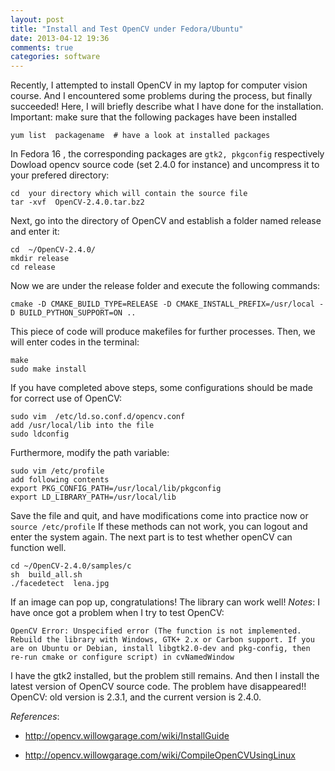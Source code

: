 ```yaml
---
layout: post
title: "Install and Test OpenCV under Fedora/Ubuntu"
date: 2013-04-12 19:36
comments: true
categories: software
---
```


Recently, I attempted to install OpenCV in my laptop for  computer vision course. And I encountered some  problems during the process, but  finally  succeeded!
Here, I will briefly describe what I have done for the installation.
Important: make sure that the following packages have been installed

```
yum list  packagename  # have a look at installed packages
```
<!--more-->
In Fedora 16 ,  the corresponding packages are `gtk2, pkgconfig` respectively
Dowload opencv source code (set 2.4.0 for instance) and uncompress it to your prefered directory:

```
cd  your directory which will contain the source file
tar -xvf  OpenCV-2.4.0.tar.bz2
```
Next, go into the directory of OpenCV and establish a folder named release and enter it:

```
cd  ~/OpenCV-2.4.0/
mkdir release
cd release
```
Now we are under the release folder and execute the following commands:

```
cmake -D CMAKE_BUILD_TYPE=RELEASE -D CMAKE_INSTALL_PREFIX=/usr/local -D BUILD_PYTHON_SUPPORT=ON ..
```
This piece of code will produce makefiles for further processes. Then, we will enter codes in the terminal:

```
make
sudo make install
```
If you have completed above steps,  some configurations should be made for correct use of OpenCV:

```
sudo vim  /etc/ld.so.conf.d/opencv.conf
add /usr/local/lib into the file
sudo ldconfig
```
Furthermore, modify the path variable:

```
sudo vim /etc/profile
add following contents
export PKG_CONFIG_PATH=/usr/local/lib/pkgconfig
export LD_LIBRARY_PATH=/usr/local/lib
```

Save the file and quit, and have modifications come into practice now
or   ` source /etc/profile `
If these methods can not work,  you can logout and enter the system again.
The next part is to test whether openCV can function well.

```
cd ~/OpenCV-2.4.0/samples/c
sh  build_all.sh
./facedetect  lena.jpg
```
If an image can pop up,  congratulations!  The library can work well!
_Notes_:
I have once got a problem when I try to test OpenCV:

`OpenCV Error: Unspecified error (The function is not implemented. Rebuild the library with Windows, GTK+ 2.x or Carbon support. If you are on Ubuntu or Debian, install libgtk2.0-dev and pkg-config, then re-run cmake or configure script) in cvNamedWindow`

I have the gtk2 installed, but the problem still remains.
And then I install the latest version of OpenCV source code. The problem have disappeared!!
OpenCV: old version is 2.3.1, and the current version is 2.4.0.

_References_:

 *  <http://opencv.willowgarage.com/wiki/InstallGuide>

 *  <http://opencv.willowgarage.com/wiki/CompileOpenCVUsingLinux>
